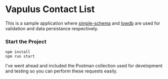 # Vapulus Contact List

This is a sample application where [simple-schema](https://github.com/aldeed/simple-schema-js) and [lowdb](https://github.com/typicode/lowdb) are used for validation and data persistance respectively.

### Start the Project

```
npm install
npm run start
```

I've went ahead and included the Postman collection used for development and testing so you can perform these requests easily.
